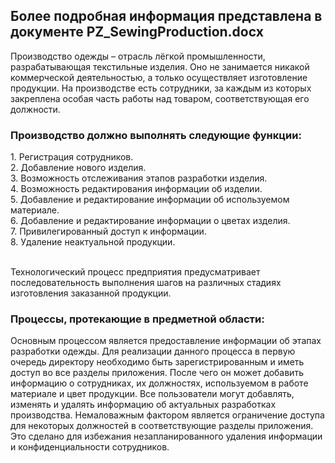 

<h2>Более подробная информация представлена в документе PZ_SewingРroduction.docx</h2>

Производство одежды – отрасль лёгкой промышленности, разрабатывающая текстильные изделия. Оно не занимается никакой коммерческой деятельностью, а только осуществляет изготовление продукции. 
На производстве есть сотрудники, за каждым из которых закреплена особая часть работы над товаром, соответствующая его должности.

<h3>Производство должно выполнять следующие функции:</h3>
1.	Регистрация сотрудников.
<br>2.	Добавление нового изделия.
<br>3.	Возможность отслеживания этапов разработки изделия.
<br>4.	Возможность редактирования информации об изделии.
<br>5.	Добавление и редактирование информации об используемом материале.
<br>6.	Добавление и редактирование информации о цветах изделия.
<br>7.	Привилегированный доступ к информации.
<br>8.	Удаление неактуальной продукции.

<br>Технологический процесс предприятия предусматривает последовательность выполнения шагов на различных стадиях изготовления заказанной продукции.

<h3>Процессы, протекающие в предметной области:</h3>
Основным процессом является предоставление информации об этапах разработки одежды. 
Для реализации данного процесса в первую очередь директору необходимо быть зарегистрированным и иметь доступ во все разделы приложения. 
После чего он может добавить информацию о сотрудниках, их должностях, используемом в работе материале и цвет продукции. 
Все пользователи могут добавлять, изменять и удалять информацию об актуальных разработках производства.
Немаловажным фактором является ограничение доступа для некоторых должностей в соответствующие разделы приложения. 
Это сделано для избежания незапланированного удаления информации и конфиденциальности сотрудников.
